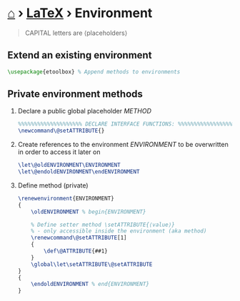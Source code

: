 # [⌂](../README.md) › [LaTeX](../README.md#latex) › **Environment**

> CAPITAL letters are ⟨placeholders⟩

## Extend an existing environment 

```latex
\usepackage{etoolbox} % Append methods to environments
```

## Private environment methods

1. Declare a public global placeholder _METHOD_
    ```latex
    %%%%%%%%%%%%%%%%%%%% DECLARE INTERFACE FUNCTIONS: %%%%%%%%%%%%%%%%%%%%
    \newcommand\@setATTRIBUTE{}
    ```

2. Create references to the environment _ENVIRONMENT_ to be overwritten in order to access it later on
    ```latex
    \let\@oldENVIRONMENT\ENVIRONMENT
    \let\@endoldENVIRONMENT\endENVIRONMENT
    ```

3. Define method (private)
    ```latex
    \renewenvironment{ENVIRONMENT}
    {
        \oldENVIRONMENT % begin{ENVIRONMENT}

        % Define setter method \setATTRIBUTE{⟨value⟩}
        % - only accessible inside the environment (aka method)
        \renewcommand\@setATTRIBUTE[1]
        {
            \def\@ATTRIBUTE{##1}
        }
        \global\let\setATTRIBUTE\@setATTRIBUTE
    }
    {
        \endoldENVIRONMENT % end{ENVIRONMENT}
    }
    ```